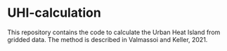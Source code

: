 # UHI-calculation
This repository contains the code to calculate the Urban Heat Island from gridded data. The method is described in Valmassoi and Keller, 2021.
